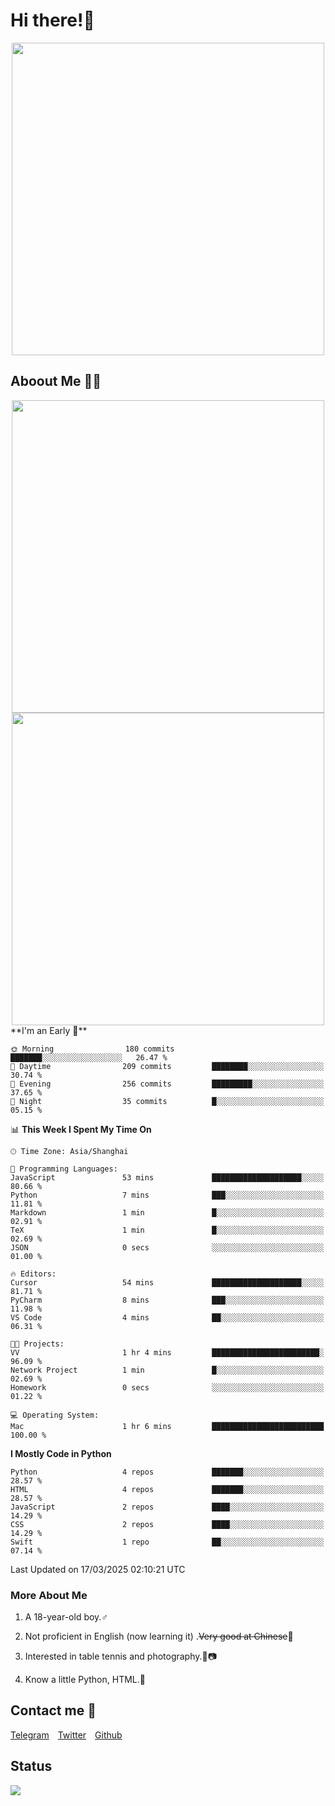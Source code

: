 # Hi there!🎉

<div align=center><img src="https://count.getloli.com/get/@Cicada000?theme=moebooru" width=500px></div>

## Aboout Me 👀💦

<div align=center>
<img src="https://github-readme-stats.vercel.app/api?username=Cicada000&show_icons=true&theme=tokyonight" width=500px>
<br>
<img src="https://github-readme-stats.vercel.app/api/top-langs/?username=Cicada000&show_icons=true&theme=tokyonight&layout=compact" width=500px>
</div>
<!--START_SECTION:waka-->
**I'm an Early 🐤** 

```text
🌞 Morning                180 commits         ███████░░░░░░░░░░░░░░░░░░   26.47 % 
🌆 Daytime                209 commits         ████████░░░░░░░░░░░░░░░░░   30.74 % 
🌃 Evening                256 commits         █████████░░░░░░░░░░░░░░░░   37.65 % 
🌙 Night                  35 commits          █░░░░░░░░░░░░░░░░░░░░░░░░   05.15 % 
```


📊 **This Week I Spent My Time On** 

```text
🕑︎ Time Zone: Asia/Shanghai

💬 Programming Languages: 
JavaScript               53 mins             ████████████████████░░░░░   80.66 % 
Python                   7 mins              ███░░░░░░░░░░░░░░░░░░░░░░   11.81 % 
Markdown                 1 min               █░░░░░░░░░░░░░░░░░░░░░░░░   02.91 % 
TeX                      1 min               █░░░░░░░░░░░░░░░░░░░░░░░░   02.69 % 
JSON                     0 secs              ░░░░░░░░░░░░░░░░░░░░░░░░░   01.00 % 

🔥 Editors: 
Cursor                   54 mins             ████████████████████░░░░░   81.71 % 
PyCharm                  8 mins              ███░░░░░░░░░░░░░░░░░░░░░░   11.98 % 
VS Code                  4 mins              ██░░░░░░░░░░░░░░░░░░░░░░░   06.31 % 

🐱‍💻 Projects: 
VV                       1 hr 4 mins         ████████████████████████░   96.09 % 
Network Project          1 min               █░░░░░░░░░░░░░░░░░░░░░░░░   02.69 % 
Homework                 0 secs              ░░░░░░░░░░░░░░░░░░░░░░░░░   01.22 % 

💻 Operating System: 
Mac                      1 hr 6 mins         █████████████████████████   100.00 % 
```

**I Mostly Code in Python** 

```text
Python                   4 repos             ███████░░░░░░░░░░░░░░░░░░   28.57 % 
HTML                     4 repos             ███████░░░░░░░░░░░░░░░░░░   28.57 % 
JavaScript               2 repos             ████░░░░░░░░░░░░░░░░░░░░░   14.29 % 
CSS                      2 repos             ████░░░░░░░░░░░░░░░░░░░░░   14.29 % 
Swift                    1 repo              ██░░░░░░░░░░░░░░░░░░░░░░░   07.14 % 
```




 Last Updated on 17/03/2025 02:10:21 UTC
<!--END_SECTION:waka-->

### More About Me

1. A 18-year-old boy.♂

2. Not proficient in English (now learning it) .~~Very good at Chinese~~🤣

3. Interested in table tennis and photography.🏓📷

4. Know a little Python, HTML.🐍


## Contact me 💬

[Telegram](https://t.me/CicadaLYW)&emsp;[Twitter](https://twitter.com/Cicada0001)&emsp;[Github](https://github.com/Cicada000)

## Status
<img src="https://weather-icon.journeyad.repl.co/@hangzhou?v=1" align="left">







